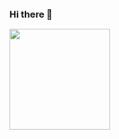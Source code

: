 ### Hi there 👋

<img height="180em" src="https://github-readme-stats-eight-theta.vercel.app/api?username=carlcosta&show_icons=true&theme=dracula&include_all_commits=true&count_private=true"/>
